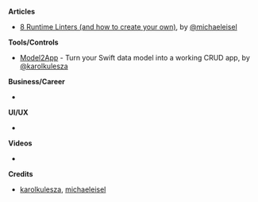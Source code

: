 
**Articles**

* [8 Runtime Linters (and how to create your own)](https://medium.com/@michael.eisel/runtime-checking-on-ios-1234b5294998), by [@michaeleisel](https://twitter.com/michaeleisel)

**Tools/Controls**

* [Model2App](https://github.com/Q-Mobile/Model2App) - Turn your Swift data model into a working CRUD app, by [@karolkulesza](https://twitter.com/karolkulesza)

**Business/Career**

* 

**UI/UX**

* 

**Videos**

* 

**Credits**

* [karolkulesza](https://github.com/karolkulesza), [michaeleisel](https://github.com/michaeleisel)
